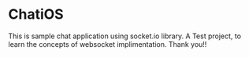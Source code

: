 # ChatiOS

This is sample chat application using socket.io library. A Test project, to learn the concepts of websocket implimentation.
Thank you!!
